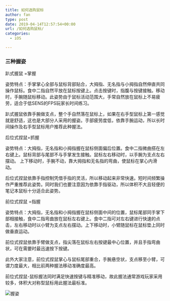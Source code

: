 ```yaml
---
title: 如何选购鼠标
author: fan
type: post
date: 2019-04-14T12:57:54+00:00
url: /如何选购鼠标/
categories:
  - iOS

---
```

### 三种握姿

趴式握鼠 =掌握
  
姿势特点：手掌掌心全部与鼠标背部贴合，大拇指、无名指与小拇指自然伸直共同操作鼠标。食中二指自然平放在鼠标按键上。点击按键时，指腹与按键接触。移动时，手腕随鼠标移动。此姿势由于鼠标活动范围大，手常自然放在鼠标上不易疲劳，适合于低SENS的FPS玩家长时间练习。
  
趴式握鼠依靠手腕做支点，整个手自然落在鼠标上，如果在右手型鼠标上第一感觉就是舒适，这也是大部分人采用的握姿。手部疲劳度低，依靠手腕运动，所以长时间操作及右手型鼠标用户推荐此种握法。
  
<!--more-->


  
后位式捏鼠=抓握
  
姿势特点：大拇指，无名指和小拇指握在鼠标侧面偏后位置。食中二指微曲搭在左右键上。鼠标背部与尾部不与手掌发生接触。鼠标左右移动时，以手腕为支点左右摆动。 上下移动时，手腕不动，靠大拇指和无名指的弯曲，使鼠标在掌心内滑动。
  
后位式捏鼠依靠手指控制凭借手指的灵活，所以移动起来非常快速。短时间频繁操作严重推荐此姿势。同时我们也要注意因为依靠手指驱动，所以体积不大且轻便的笔记本鼠标十分适合此姿势。
  
前位式捏鼠 =指握
  
姿势特点：大拇指，无名指和小拇指握在鼠标侧面中间的位置，鼠标尾部同手掌下部相接触，食中二指弯曲放在鼠标左右键上。食中二指可对左右键进行快速的点击，左右移动时以小臂为支点左右摆动。上下移动时，小臂随鼠标在鼠标垫上同时做垂直运动。
  
前位式捏鼠依靠手臂做支点，指尖落在鼠标左右按键最中心位置，并且手指弯曲状，可在需要时最迅速按下按键。
  
此外大家注意，前位式捏鼠掌心与鼠标尾部重合，手腕悬空状，支点移至小臂，可谓力度最大，相比前两种握法移动准确度最高。
  
前位式捏鼠-鼠标握法同时满足快速按键与精准移动，故此握法通常游戏玩家采用较多，体积大对称型鼠标用此握法最标准。
  
![握姿][1]

 [1]: https://f2cdn.wstx.com/data/attachment/forum/201602/29/204800ec5ueyrx9zzfezcq.png